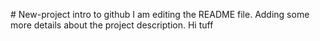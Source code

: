 \# New-project
intro to github
I am editing the README file. Adding some more details about the project description.
Hi
tuff

